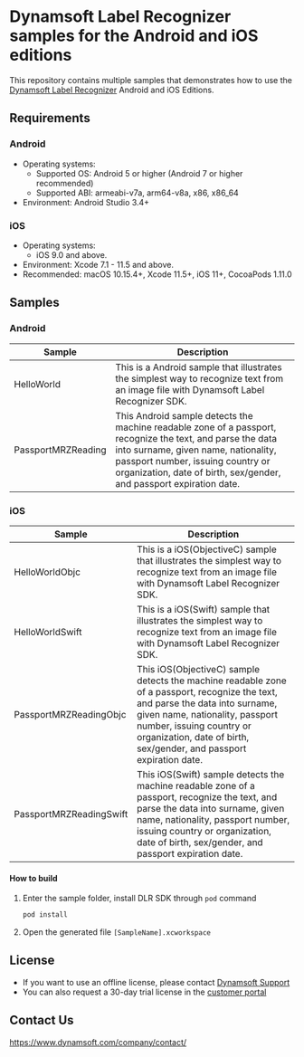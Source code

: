 # Dynamsoft Label Recognizer samples for the Android and iOS editions

This repository contains multiple samples that demonstrates how to use the [Dynamsoft Label Recognizer](https://www.dynamsoft.com/label-recognition/overview/) Android and iOS Editions.

## Requirements

### Android
- Operating systems:
  - Supported OS: Android 5 or higher (Android 7 or higher recommended)
  - Supported ABI: armeabi-v7a, arm64-v8a, x86, x86_64
- Environment: Android Studio 3.4+

### iOS
- Operating systems:
  - iOS 9.0 and above.
- Environment: Xcode 7.1 - 11.5 and above.
- Recommended: macOS 10.15.4+, Xcode 11.5+, iOS 11+, CocoaPods 1.11.0

## Samples

### Android

| Sample            | Description |
|---------------|----------------------|
|HelloWorld        | This is a Android sample that illustrates the simplest way to recognize text from an image file with Dynamsoft Label Recognizer SDK. |
|PassportMRZReading       | This Android sample detects the machine readable zone of a passport, recognize the text, and parse the data into surname, given name, nationality, passport number, issuing country or organization, date of birth, sex/gender, and passport expiration date.                 |

### iOS
| Sample            | Description |
|---------------|----------------------|
|HelloWorldObjc         | This is a iOS(ObjectiveC) sample that illustrates the simplest way to recognize text from an image file  with Dynamsoft Label Recognizer SDK.            |
|HelloWorldSwift         | This is a iOS(Swift) sample that illustrates the simplest way to recognize text from an image file  with Dynamsoft Label Recognizer SDK.            |
|PassportMRZReadingObjc        | This iOS(ObjectiveC) sample detects the machine readable zone of a passport, recognize the text, and parse the data into surname, given name, nationality, passport number, issuing country or organization, date of birth, sex/gender, and passport expiration date.                 |
|PassportMRZReadingSwift        | This iOS(Swift) sample detects the machine readable zone of a passport, recognize the text, and parse the data into surname, given name, nationality, passport number, issuing country or organization, date of birth, sex/gender, and passport expiration date.                 |

#### How to build

1. Enter the sample folder, install DLR SDK through `pod` command
    
    ```bash
    pod install
    ```

2. Open the generated file `[SampleName].xcworkspace`

## License

- If you want to use an offline license, please contact [Dynamsoft Support](https://www.dynamsoft.com/company/contact/)
- You can also request a 30-day trial license in the [customer portal](https://www.dynamsoft.com/customer/license/trialLicense?product=dlr&utm_source=github&package=c_cpp)

## Contact Us

https://www.dynamsoft.com/company/contact/